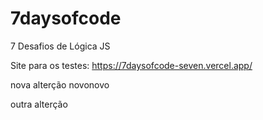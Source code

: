# 7daysofcode
7 Desafios de Lógica JS

Site para os testes: https://7daysofcode-seven.vercel.app/



nova alterção novonovo


outra alterção
